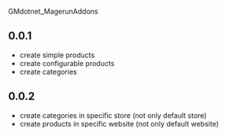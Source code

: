 GMdotnet_MagerunAddons

## 0.0.1
- create simple products
- create configurable products
- create categories

## 0.0.2
- create categories in specific store (not only default store)
- create products in specific website (not only default website)